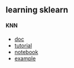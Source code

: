 learning sklearn
---

#### KNN
- [doc](http://scikit-learn.org/stable/modules/generated/sklearn.cluster.KMeans.html)
- [tutorial](http://nbviewer.ipython.org/github/BartBaddeley/PyDataTalk-2014/blob/master/PyDataTalk.ipynb#But-a-large-amount-of-variation-in-even-a-single-irrelevant-dimension-can-disrupt-performance)
- [notebook](https://app.yinxiang.com/shard/s17/sh/e9ecb6cc-b510-4290-ad79-261bc0b10708/de26d3170725d73701d875c1cfb65742)
- [example](http://htmlpreview.github.io/?https://github.com/Laisky/HelloWorld/blob/master/src/sklearn/KNN.html)
